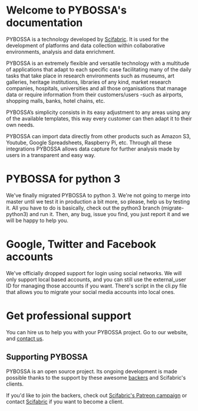 # Welcome to PYBOSSA's documentation

PYBOSSA is a technology developed by [Scifabric](https://scifabric.com).
It is used for the development of platforms and data collection within
collaborative environments, analysis and data enrichment.

PYBOSSA is an extremely flexible and versatile technology with a
multitude of applications that adapt to each specific case facilitating
many of the daily tasks that take place in research environments such as
museums, art galleries, heritage institutions, libraries of any kind,
market research companies, hospitals, universities and all those
organisations that manage data or require information from their
customers/users -such as airports, shopping malls, banks, hotel chains,
etc.

PYBOSSA’s simplicity consists in its easy adjustment to any areas using
any of the available templates, this way every customer can then adapt
it to their own needs.

PYBOSSA can import data directly from other products such as Amazon
S3, Youtube, Google Spreadsheets, Raspberry Pi, etc.
Through all these integrations PYBOSSA allows data capture for further
analysis made by users in a transparent and easy way.

# PYBOSSA for python 3

We've finally migrated PYBOSSA to python 3. We're not going to merge into master until we test it in production a bit
more, so please, help us by testing it. All you have to do is basically, check out the python3 branch (migrate-python3) and run
it. Then, any bug, issue you find, you just report it and we will be happy to help you.

# Google, Twitter and Facebook accounts

We've officially dropped support for login using social networks. We will only support local based accounts, and you can still use the external_user ID for
managing those accounts if you want. There's script in the cli.py file that allows you to migrate your social media accounts into local ones.

# Get professional support

You can hire us to help you with your PYBOSSA project. Go to our website, and [contact us](https://scifabric.com/).

## Supporting PYBOSSA

PYBOSSA is an open source project. Its ongoing development is made
possible thanks to the support by these awesome [backers](https://github.com/Scifabric/pybossa/blob/master/BACKERS.md) and
Scifabric's clients.

If you'd like to join the backers, check out [Scifabric's Patreon campaign](https://www.patreon.com/scifabric) or
contact [Scifabric](https://scifabric.com) if you want to become a client.
